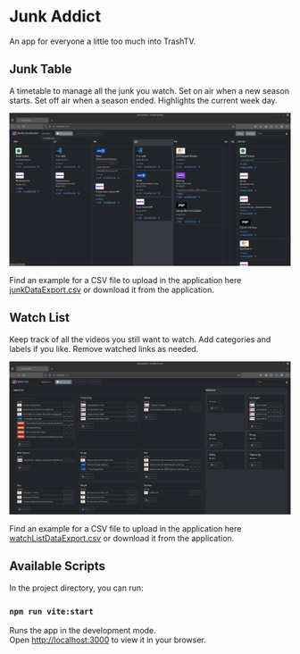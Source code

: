 # Junk Addict
An app for everyone a little too much into TrashTV.

## Junk Table
A timetable to manage all the junk you watch. Set on air when a new season starts. Set off air when a season ended. Highlights the current week day.

![Screenshot of Application](./src/assets/Screenshot2024-11-07.png)

Find an example for a CSV file to upload in the application here [junkDataExport.csv](./src/data/junkDataExport_2024-10-21.csv) or download it from the application.

## Watch List
Keep track of all the videos you still want to watch. Add categories and labels if you like. Remove watched links as needed.

![Screenshot of Application Watchlist](./src/assets/Screenshot2024-11-26WatchList.png)

Find an example for a CSV file to upload in the application here [watchListDataExport.csv](./src/data/watchListDataExport_2024-11-09.csv) or download it from the application.

## Available Scripts

In the project directory, you can run:

### `npm run vite:start`

Runs the app in the development mode.\
Open [http://localhost:3000](http://localhost:3000) to view it in your browser.
